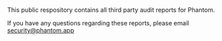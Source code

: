 This public respository contains all third party audit reports for Phantom.

If you have any questions regarding these reports, please email security@phantom.app
